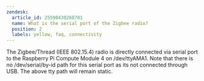```yaml
---
zendesk:
  article_id: 25590430268701
  name: What is the serial port of the Zigbee radio?
  position: 2
  labels: yellow, faq, connectivity
---
```


The Zigbee/Thread (IEEE 802.15.4) radio is directly connected via serial port to the Raspberry Pi Compute Module 4 on /dev/ttyAMA1. Note that there is no /dev/serial/by-id path for this serial port as its not connected through USB. The above tty path will remain static.
